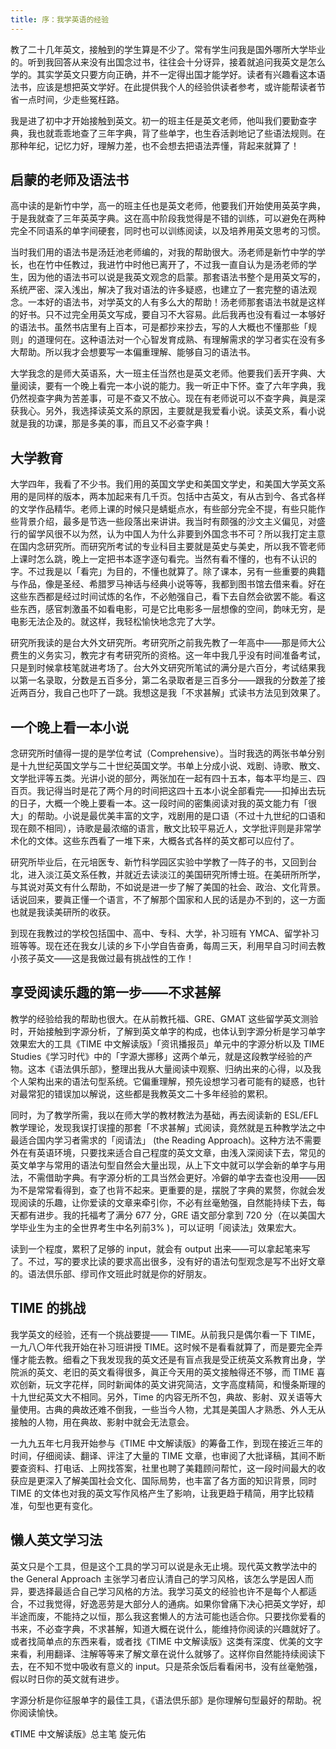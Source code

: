 ```yaml
---
title: 序：我学英语的经验
---
```


教了二十几年英文，接触到的学生算是不少了。常有学生问我是国外哪所大学毕业的。听到我回答从来没有出国念过书，往往会十分讶异，接着就追问我英文是怎么学的。其实学英文只要方向正确，并不一定得出国才能学好。读者有兴趣看这本语法书，应该是想把英文学好。在此提供我个人的经验供读者参考，或许能帮读者节省一点时间，少走些冤枉路。

我是进了初中才开始接触到英文。初一的班主任是英文老师，他叫我们要勤查字典，我也就乖乖地查了三年字典，背了些单字，也生呑活剥地记了些语法规则。在那种年纪，记忆力好，理解力差，也不会想去把语法弄懂，背起来就算了！

## 启蒙的老师及语法书

高中读的是新竹中学，高一的班主任也是英文老师，他要我们开始使用英英字典，于是我就查了三年英英字典。这在高中阶段我觉得是不错的训练，可以避免在两种完全不同语系的单字间硬套，同时也可以训练阅读，以及培养用英文思考的习惯。

当时我们用的语法书是汤廷池老师编的，对我的帮助很大。汤老师是新竹中学的学长，也在竹中任教过，我进竹中时他已离开了，不过我一直自认为是汤老师的学生，因为他的语法书可以说是我英文观念的启蒙。那套语法书整个是用英文写的，系统严密、深入浅出，解决了我对语法的许多疑惑，也建立了一套完整的语法观念。一本好的语法书，对学英文的人有多么大的帮助！汤老师那套语法书就是这样的好书。只不过完全用英文写成，要自习不大容易。此后我再也没有看过一本够好的语法书。虽然书店里有上百本，可是都抄来抄去，写的人大概也不懂那些「规则」的道理何在。这种语法对一个心智发育成熟、有理解需求的学习者实在没有多大帮助。所以我才会想要写一本偏重理解、能够自习的语法书。

大学我念的是师大英语系，大一班主任当然也是英文老师。他要我们丢开字典、大量阅读，要有一个晚上看完一本小说的能力。我一听正中下怀。查了六年字典，我仍然视查字典为苦差事，可是不查又不放心。现在有老师说可以不查字典，眞是深获我心。另外，我选择读英文系的原因，主要就是我爱看小说。读英文系，看小说就是我的功课，那是多美的事，而且又不必查字典！

## 大学教育

大学四年，我看了不少书。我们用的英国文学史和美国文学史，和美国大学英文系用的是同样的版本，两本加起来有几千页。包括中古英文，有从古到今、各式各样的文学作品精华。老师上课的时候只是蜻蜓点水，有些部分完全不提，有些只能作些背景介绍，最多是节选一些段落出来讲讲。我当时有颇强的沙文主义偏见，对盛行的留学风很不以为然，认为中国人为什么非要到外国念书不可？所以我打定主意在国内念研究所。而研究所考试的专业科目主要就是英史与美史，所以我不管老师上课时怎么跳，晚上一定把书本逐字逐句看完。当然有看不懂的，也有不认识的字。不过我是以「看完」为目的，不懂也就算了。除了课本，另有一些重要的典籍与作品，像是圣经、希腊罗马神话与经典小说等等，我都到图书馆去借来看。好在这些东西都是经过时间试炼的名作，不必勉强自己，看下去自然会欲罢不能。看这些东西，感官刺激虽不如看电影，可是它比电影多一层想像的空间，韵味无穷，是电影无法企及的。就这样，我轻松愉快地念完了大学。

研究所我读的是台大外文研究所。考研究所之前我先教了一年高中——那是师大公费生的义务实习，教完才有考研究所的资格。这一年中我几乎没有时间准备考试，只是到时候拿枝笔就进考场了。台大外文研究所笔试的满分是六百分，考试结果我以第一名录取，分数是五百多分，第二名录取者是三百多分——跟我的分数差了接近两百分，我自己也吓了一跳。我想这是我「不求甚解」式读书方法见到效果了。

## 一个晚上看一本小说

念研究所时値得一提的是学位考试（Comprehensive）。当时我选的两张书单分别是十九世纪英国文学与二十世纪英国文学。书单上分成小说、戏剧、诗歌、散文、文学批评等五类。光讲小说的部分，两张加在一起有四十五本，每本平均是三、四百页。我记得当时是花了两个月的时间把这四十五本小说全部看完——扣掉出去玩的日子，大概一个晚上要看一本。这一段时间的密集阅读对我的英文能力有「很大」的帮助。小说是最优美丰富的文字，戏剧用的是口语（不过十九世纪的口语和现在颇不相同），诗歌是最浓缩的语言，散文比较平易近人，文学批评则是非常学术化的文体。这些东西看了一堆下来，大概各式各样的英文都可以应付了。

研究所毕业后，在元培医专、新竹科学园区实验中学教了一阵子的书，又回到台北，进入淡江英文系任教，并就近去读淡江的美国研究所博士班。在美研所所学，与其说对英文有什么帮助，不如说是进一步了解了美国的社会、政治、文化背景。话说回来，要眞正懂一个语言，不了解那个国家和人民的话是办不到的，这一方面也就是我读美研所的收获。

到现在我教过的学校包括国中、高中、专科、大学，补习班有 YMCA、留学补习班等等。现在还在我女儿读的乡下小学自告奋勇，每周三天，利用早自习时间去教小孩子英文——这是我做过最有挑战性的工作！

## 享受阅读乐趣的第一步——不求甚解

教学的经验给我的帮助也很大。在从前教托福、GRE、GMAT 这些留学英文测验时，开始接触到字源分析，了解到英文单字的构成，也体认到字源分析是学习单字效果宏大的工​​具《TIME 中文解读版》「资讯播报员」单元中的字源分析以及 TIME Studies《学习时代》中的「字源大挪移」这两个单元，就是这段教学经验的产物。这本《语法俱乐部》，整理出我从大量阅读中观察、归纳出来的心得，以及我个人架构出来的语法句型系统。它偏重理解，预先设想学习者可能有的疑惑，也针对最常犯的错误加以解说，这些都是我教英文二十多年经验的累积。

同时，为了教学所需，我以在师大学的教材教法为基础，再去阅读新的 ESL/EFL 教学理论，发现我误打误撞的那套「不求甚解」式阅读，竟然就是五种教学法之中最适合国内学习者需求的「阅请法」 (the Reading Approach)。这种方法不需要外在有英语环境，只​​要找来适合自己程度的英文文章，由浅入深阅读下去，常见的英文单字与常用的语法句型自然会大量出现，从上下文中就可以学会新的单字与用法，不需借助字典。有字源分析的工具当然会更好。冷僻的单字去查也没用——因为不是常常看得到，查了也背不起来。更重要的是，摆脱​​了字典的累赘，你就会发现阅读的乐趣，让你爱读的文章来牵引你，不必有丝毫勉强，自然能持续下去，每天都有进步。我的托福考了满分 677 分，GRE 语文部分拿到 720 分（在以美国大学毕业生为主的全世界考生中名列前3% )，可以证明「阅读法」效果宏大。

读到一个程度，累积了足够的 input，就会有 output 出来——可以拿起笔来写了。不过，写的要求比读的要求高出很多，没有好的语法句型观念是写不出好文章的。语法倶乐部、缪司作文班此时就是你的好朋友。

## TIME 的挑战

我学英文的经验，还有一个挑战要提—— TIME。从前我只是偶尔看一下 TIME，一九八〇年代我开始在补习班讲授 TIME。这时候不是看看就算了，而是要完全弄懂才能去教。细看之下我发现我的英文还是有盲点我是受正统英文系教育出身，学院派的英文、老旧的英文看得很多，眞正今天用的英文接触得还不够，而 TIME 喜欢创新，玩文字花样，同时新闻体的英文讲究简洁，文字高度精简，和慢条斯理的十九世纪英文大不相同。另外，Time 的内容无所不包，典故、影射、双关语等大量使用。古典的典故还难不倒我，一些当今人物，尤其是美国人才熟悉、外人无从接触的人物，用在典故、影射中就会无法意会。

一九九五年七月我开始参与《TIME 中文解读版》的筹备工作，到现在接近三年的时间，仔细阅读、翻译、评注了大量的 TIME 文章，也审阅了大批译稿，其间不断要查资料、打电话、上网找答案，社里也聘了美籍顾问帮忙，这一段时间最大的收获应是更深入了解美国社会文化、国际局势，也丰富了各方面的知识背景，同时 TIME 的文体也对我的英文写作风格产生了影响，让我更趋于精简，用字比较精准，句型也更有变化。

## 懒人英文学习法

英文只是个工具，但是这个工具的学习可以说是永无止境。现代英文教学法中的 the General Approach 主张学习者应认清自己的学习风格，该怎么学是因人而异，要选择最适合自己学习风格的方法。我学习英文的经验也许不是每个人都适合，不过我觉得，好逸恶劳是大部分人的通病。如果你曾痛下决心把英文学好，却半途而废，不能持之以恒，那么我这套懒人的方法可能也适合你。只要找你爱看的书来，不必查字典，不求甚解，知道大概在说什么，能维持你阅读的兴趣就好了。或者找简单点的东西来看，或者找《TIME 中文解读版》这类有深度、优美的文字来看，利用翻译、注解等等来了解文章在说什么就够了。这样你自然能持续阅读下去，在不知不觉中吸收有意义的 input。只是茶余饭后看看闲书，没有丝毫勉强，假以时日你的英文就有进步。

字源分析是你征服单字的最佳工具，《语法倶乐部》是你理解句型最好的帮助。祝你阅读愉快。

《TIME 中文解读版》总主笔
旋元佑
